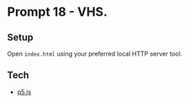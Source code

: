 # Prompt 18 - VHS.

## Setup

Open `index.html` using your preferred local HTTP server tool.

## Tech

- [p5.js](https://p5js.org/)

